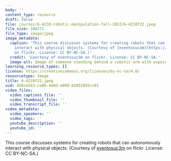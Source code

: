```yaml
---
body: ''
content_type: resource
draft: false
file: courses/6-4210-robotic-manipulation-fall-2022/6-4210f22.jpeg
file_size: 104271
file_type: image/jpeg
image_metadata:
  caption: 'This course discusses systems for creating robots that can autonomously
    interact with physical objects. (Courtesy of [eventosuc3m](https://flickr.com/photos/eventosuc3m/16203099807/)
    on flickr. License: CC BY-NC-SA.)'
  credit: 'Courtesy of eventosuc3m on flickr. License: CC BY-NC-SA.'
  image-alt: Image of someone standing behind a robotic arm with exposed wires.
learning_resource_types: []
license: https://creativecommons.org/licenses/by-nc-sa/4.0/
resourcetype: Image
title: 6-4210f22.jpeg
uid: d56ce2b3-ce0b-4e9d-a869-b2052045cc83
video_files:
  video_captions_file: ''
  video_thumbnail_file: ''
  video_transcript_file: ''
video_metadata:
  video_speakers: ''
  video_tags: ''
  youtube_description: ''
  youtube_id: ''
---
```

This course discusses systems for creating robots that can autonomously interact with physical objects. (Courtesy of [eventosuc3m](https://flickr.com/photos/eventosuc3m/16203099807/) on flickr. License: CC BY-NC-SA.)
